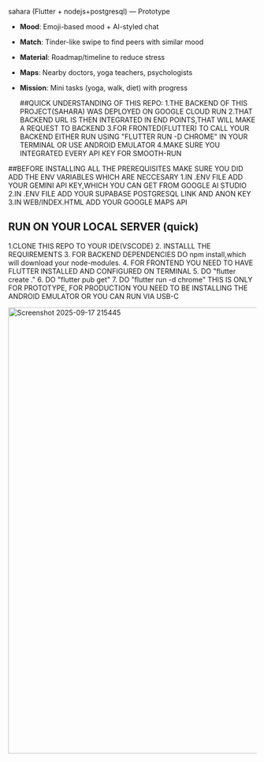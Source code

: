 
sahara (Flutter + nodejs+postgresql) — Prototype
- **Mood**: Emoji-based mood + AI-styled chat
- **Match**: Tinder-like swipe to find peers with similar mood
- **Material**: Roadmap/timeline to reduce stress
- **Maps**: Nearby doctors, yoga teachers, psychologists
- **Mission**: Mini tasks (yoga, walk, diet) with progress

  ##QUICK UNDERSTANDING OF THIS REPO:
  1.THE BACKEND OF THIS PROJECT(SAHARA) WAS DEPLOYED ON GOOGLE CLOUD RUN
  2.THAT BACKEND URL IS THEN INTEGRATED IN END POINTS,THAT WILL MAKE A REQUEST TO BACKEND
  3.FOR FRONTED(FLUTTER) TO CALL YOUR BACKEND EITHER RUN USING "FLUTTER RUN -D CHROME" IN YOUR TERMINAL OR USE ANDROID EMULATOR
  4.MAKE SURE YOU INTEGRATED EVERY API KEY FOR SMOOTH-RUN

##BEFORE INSTALLING ALL THE PREREQUISITES MAKE SURE YOU DID ADD THE ENV VARIABLES WHICH ARE NECCESARY
1.IN .ENV FILE ADD YOUR GEMINI API KEY,WHICH YOU CAN GET FROM GOOGLE AI STUDIO
2.IN .ENV FILE ADD YOUR SUPABASE POSTGRESQL LINK AND ANON KEY
3.IN WEB/INDEX.HTML ADD YOUR GOOGLE MAPS API


## RUN ON YOUR LOCAL SERVER (quick)
1.CLONE THIS REPO TO YOUR IDE(VSCODE)
2. INSTALLL THE REQUIREMENTS
3. FOR BACKEND DEPENDENCIES DO npm install,which will download your node-modules.
4. FOR FRONTEND YOU NEED TO HAVE FLUTTER INSTALLED AND CONFIGURED ON TERMINAL
5. DO "flutter create ." 
6. DO "flutter pub get"
7. DO "flutter run -d chrome" THIS IS ONLY FOR PROTOTYPE, FOR PRODUCTION YOU NEED TO BE INSTALLING THE ANDROID EMULATOR OR YOU CAN RUN VIA USB-C


<img width="1919" height="905" alt="Screenshot 2025-09-17 215445" src="https://github.com/user-attachments/assets/f2484d6c-2926-4304-b772-700ef1bac9a3" />



